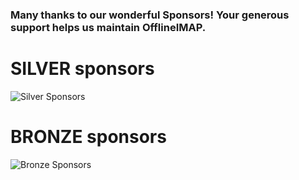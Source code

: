 ### Many thanks to our wonderful Sponsors!  Your generous support helps us maintain OfflineIMAP.


<!-- PLATINUM sponsors: in the README.md and on the front page of website -->
<!-- https://shields.io/opencollective/tier/offlineimap-organization/12940 -->

<!-- GOLD sponsors: in the README.md and on the front page of website -->
<!-- https://shields.io/opencollective/tier/offlineimap-organization/12941 -->

# SILVER sponsors  <!-- here and on sponsors page of website -->
<!-- https://shields.io/opencollective/tier/offlineimap-organization/12942 -->
![Silver Sponsors][silver]

# BRONZE sponsors <!-- here only -->
<!-- https://shields.io/opencollective/tier/offlineimap-organization/12873 -->
![Bronze Sponsors][bronze]

<!-- links / references -->
[silver]: https://opencollective.com/offlineimap-organization/tiers/silver-sponsor.svg "Our Silver Sponsors"
[bronze]: https://opencollective.com/offlineimap-organization/tiers/bronze-sponsor.svg "Our Bronze Sponsors"
